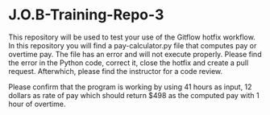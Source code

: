 # J.O.B-Training-Repo-3

This repository will be used to test your use of the Gitflow hotfix workflow. In this repository you will find a pay-calculator.py file that computes pay or overtime pay. The file has an error and will not execute properly. Please find the error in the Python code, correct it, close the hotfix and create a pull request. Afterwhich, please find the instructor for a code review. 

Please confirm that the program is working by using 41 hours as input, 12 dollars as rate of pay which should return $498 as the computed pay with 1 hour of overtime.

